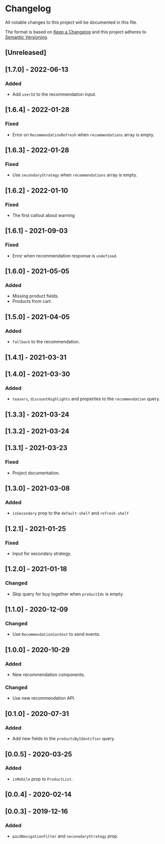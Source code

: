 # Changelog

All notable changes to this project will be documented in this file.

The format is based on [Keep a Changelog](http://keepachangelog.com/en/1.0.0/)
and this project adheres to [Semantic Versioning](http://semver.org/spec/v2.0.0.html).

## [Unreleased]

## [1.7.0] - 2022-06-13

### Added
- Add `userId` to the recommendation input.

## [1.6.4] - 2022-01-28

### Fixed
- Error on `RecommendationRefresh` when `recommendations` array is empty.

## [1.6.3] - 2022-01-28

### Fixed
- Use `secondaryStrategy` when `recommendations` array is empty.


## [1.6.2] - 2022-01-10

### Fixed
- The first callout about warning

## [1.6.1] - 2021-09-03

### Fixed
- Error when recommendation response is `undefined`.

## [1.6.0] - 2021-05-05

### Added
- Missing product fields.
- Products from cart.

## [1.5.0] - 2021-04-05

### Added
- `fallback` to the recommendation.

## [1.4.1] - 2021-03-31

## [1.4.0] - 2021-03-30

### Added
- `teasers`, `discountHighlights` and properties to the `recommendation` query.

## [1.3.3] - 2021-03-24

## [1.3.2] - 2021-03-24

## [1.3.1] - 2021-03-23

### Fixed
- Project documentation.

## [1.3.0] - 2021-03-08

### Added
- `isSecondary` prop to the `default-shelf` and `refresh-shelf`

## [1.2.1] - 2021-01-25

### Fixed
- Input for secondary strategy.

## [1.2.0] - 2021-01-18

### Changed
- Skip query for buy together when `productIds` is empty.

## [1.1.0] - 2020-12-09

### Changed

- Use `RecommendationContext` to send events.

## [1.0.0] - 2020-10-29

### Added

- New recommendation components.

### Changed

- Use new recommendation API.

## [0.1.0] - 2020-07-31

### Added

- Add new fields to the `productsByIdentifier` query.

## [0.0.5] - 2020-03-25

### Added

- `isMobile` prop to `ProductList`.

## [0.0.4] - 2020-02-14

## [0.0.3] - 2019-12-16

### Added

- `paidNavigationFilter` and `seconadaryStrategy` prop.
